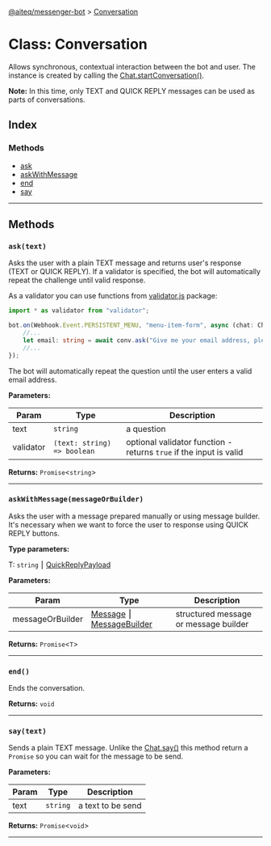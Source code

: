 [@aiteq/messenger-bot](../README.md) > [Conversation](../classes/conversation.md)

# Class: Conversation
Allows synchronous, contextual interaction between the bot and user. The instance is created by calling the [Chat.startConversation()](./chat.md#startConversation).

**Note:** In this time, only TEXT and QUICK REPLY messages can be used as parts of conversations.

## Index

### Methods
* [ask](conversation.md#ask)
* [askWithMessage](conversation.md#askwithmessage)
* [end](conversation.md#end)
* [say](conversation.md#say)
---
## Methods
<a id="ask"></a>
###  `ask(text)`
Asks the user with a plain TEXT message and returns user's response (TEXT or QUICK REPLY).
If a validator is specified, the bot will automatically repeat the challenge until valid response.

As a validator you can use functions from [validator.js](https://github.com/chriso/validator.js) package:
```typescript
import * as validator from "validator";

bot.on(Webhook.Event.PERSISTENT_MENU, "menu-item-form", async (chat: Chat) => {
    //...
    let email: string = await conv.ask("Give me your email address, please", validator.isEmail)
    //...
});
```
The bot will automatically repeat the question until the user enters a valid email address.

**Parameters:**

| Param | Type | Description |
| ------ | ------ | ------ |
| text | `string`   |  a question |
| validator | `(text: string) => boolean` | optional validator function - returns `true` if the input is valid |

**Returns:** `Promise`<`string`>
___

<a id="askwithmessage"></a>
###  `askWithMessage(messageOrBuilder)`
Asks the user with a message prepared manually or using message builder. It's necessary when we want to force the user to response using QUICK REPLY buttons.

**Type parameters:**

T: `string` ⎮ [QuickReplyPayload](../interfaces/webhook.quickreplypayload.md)

**Parameters:**

| Param | Type | Description |
| ------ | ------ | ------ |
| messageOrBuilder | [Message](../modules/send.md#message) ⎮ [MessageBuilder](messagebuilder.md) |structured message or message builder |

**Returns:** `Promise`<`T`>
___

<a id="end"></a>
###  `end()`
Ends the conversation.

**Returns:** `void`
___

<a id="say"></a>
###  `say(text)`
Sends a plain TEXT message. Unlike the [Chat.say()](./chat.md#say) this method return a `Promise` so you can wait for the message to be send.

**Parameters:**

| Param | Type | Description |
| ------ | ------ | ------ |
| text | `string` | a text to be send |

**Returns:** `Promise`<`void`>
___
